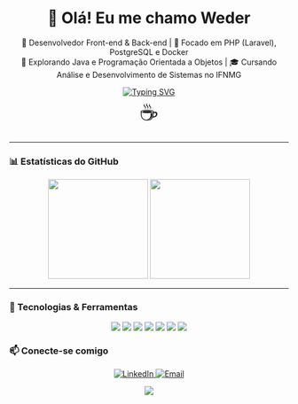 <h1 align="center">👋 Olá! Eu me chamo Weder</h1>

<p align="center">
  🎯 Desenvolvedor Front-end & Back-end | 📌 Focado em PHP (Laravel), PostgreSQL e Docker <br>
  🚀 Explorando Java e Programação Orientada a Objetos | 🎓 Cursando Análise e Desenvolvimento de Sistemas no IFNMG
</p>

<p align="center">
  <a href="https://git.io/typing-svg">
    <img src="https://readme-typing-svg.herokuapp.com?font=Fira+Code&size=24&color=2563EB&center=true&vCenter=true&width=435&lines=Seja+bem-vindo+ao+meu+perfil!;Transformando+cafe+em+codigo" alt="Typing SVG" />
  </a>
  <br>
  <span style="font-size: 40px;">☕</span>
</p>


---

### 📊 Estatísticas do GitHub

<p align="center">
  <img height="180em" src="https://github-readme-stats.vercel.app/api?username=ohachii&show_icons=true&theme=radical&include_all_commits=true&count_private=true"/>
  <img height="180em" src="https://github-readme-stats.vercel.app/api/top-langs/?username=ohachii&layout=compact&theme=radical"/>
</p>

---

### 🚀 Tecnologias & Ferramentas

<p align="center">
  <img src="https://img.shields.io/badge/PHP-777BB4?style=for-the-badge&logo=php&logoColor=white"/>
  <img src="https://img.shields.io/badge/Laravel-FF2D20?style=for-the-badge&logo=laravel&logoColor=white"/>
  <img src="https://img.shields.io/badge/PostgreSQL-316192?style=for-the-badge&logo=postgresql&logoColor=white"/>
  <img src="https://img.shields.io/badge/Docker-2496ED?style=for-the-badge&logo=docker&logoColor=white"/>
  <img src="https://img.shields.io/badge/Java-ED8B00?style=for-the-badge&logo=java&logoColor=white"/>
  <img src="https://img.shields.io/badge/Git-F05032?style=for-the-badge&logo=git&logoColor=white"/>
  <img src="https://img.shields.io/badge/Python-3776AB?style=for-the-badge&logo=python&logoColor=white"/>
</p>


### 📫 Conecte-se comigo

<p align="center">
  <a href="https://www.linkedin.com/in/weder-santos-pessoa-2b0a45246/">
    <img src="https://img.shields.io/badge/LinkedIn-0A66C2?style=for-the-badge&logo=linkedin&logoColor=white" alt="LinkedIn"/>
  </a>
  <a href="mailto:wederpessoa202@gmail.com">
    <img src="https://img.shields.io/badge/Email-D14836?style=for-the-badge&logo=gmail&logoColor=white" alt="Email"/>
  </a>
</p>


<p align="center">
  <img src="https://capsule-render.vercel.app/api?type=waving&color=gradient&height=100&section=footer"/>
</p>

